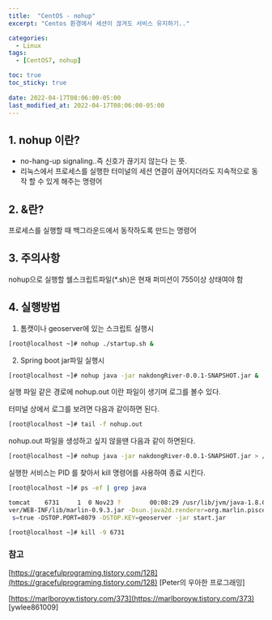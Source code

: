 ```yaml
---
title:  "CentOS - nohup"
excerpt: "Centos 환경에서 세션이 끊겨도 서비스 유지하기.."

categories:
  - Linux
tags:
  - [CentOS7, nohup]

toc: true
toc_sticky: true
 
date: 2022-04-17T08:06:00-05:00
last_modified_at: 2022-04-17T08:06:00-05:00
---
```


## 1. nohup 이란?

- no-hang-up signaling..즉 신호가 끊기지 않는다 는 뜻.
- 리눅스에서 프로세스를 실행한 터미널의 세션 연결이 끊어지더라도 지속적으로 동작 할 수 있게 해주는 명령어

## 2. &란?

프로세스를 실행할 때 백그라운드에서 동작하도록 만드는 명령어

## 3. 주의사항

nohup으로 실행할 쉘스크립트파일(*.sh)은 현재 퍼미션이 755이상 상태여야 함

## 4. 실행방법

1) 톰캣이나 geoserver에 있는 스크립트 실행시

```bash
[root@localhost ~]# nohup ./startup.sh & 
```

2) Spring boot jar파일 실행시

```bash
[root@localhost ~]# nohup java -jar nakdongRiver-0.0.1-SNAPSHOT.jar &
```

실행 파일 같은 경로에 nohup.out 이란 파일이 생기며 로그를 볼수 있다.

터미널 상에서 로그를 보려면 다음과 같이하면 된다.

```bash
[root@localhost ~]# tail -f nohup.out
```

nohup.out 파일을 생성하고 싶지 않을땐 다음과 같이 하면된다.

```bash
[root@localhost ~]# nohup java -jar nakdongRiver-0.0.1-SNAPSHOT.jar > /dev/null &
```

실행한 서비스는 PID 를 찾아서 kill 명령어를 사용하여 종료 시킨다.

```bash
[root@localhost ~]# ps -ef | grep java

tomcat    6731     1  0 Nov23 ?        00:08:29 /usr/lib/jvm/java-1.8.0-openjdk-1.8.0.302.b08-0.el7_9.x86_64/bin/java -Xbootclasspath/a:/home/tomcat/geoserver/geoserver-2.19.2-bin/webapps/geoser                                     
ver/WEB-INF/lib/marlin-0.9.3.jar -Dsun.java2d.renderer=org.marlin.pisces.MarlinRenderingEngine -DGEOSERVER_DATA_DIR=/home/tomcat/geoserver/geoserver-2.19.2-bin/bin/../data_dir -Djava.awt.headles                                    
 s=true -DSTOP.PORT=8079 -DSTOP.KEY=geoserver -jar start.jar

[root@localhost ~]# kill -9 6731
```

### 참고

[https://gracefulprograming.tistory.com/128](https://gracefulprograming.tistory.com/128) [Peter의 우아한 프로그래밍]

[https://marlboroyw.tistory.com/373](https://marlboroyw.tistory.com/373) [ywlee861009]